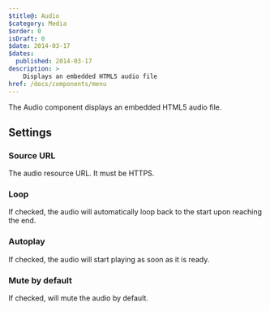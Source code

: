 ```yaml
---
$title@: Audio
$category: Media
$order: 0
isDraft: 0
$date: 2014-03-17
$dates:
  published: 2014-03-17
description: >
    Displays an embedded HTML5 audio file 
href: /docs/components/menu
---
```

<p>The Audio component displays an embedded HTML5 audio file.</p>

<h2 class="mt4 mb4">Settings</h2>
<h3 class="mb3 mt3">Source URL</h3>
The audio resource URL. It must be HTTPS.
<h3 class="mb3 mt3">Loop</h3>
If checked, the audio will automatically loop back to the start upon reaching the end.
<h3 class="mb3 mt3">Autoplay</h3>
If checked, the audio will start playing as soon as it is ready.
<h3 class="mb3 mt3">Mute by default</h3>
If checked, will mute the audio by default.
